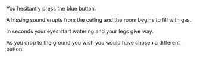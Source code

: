 You hesitantly press the blue button.

A hissing sound erupts from the ceiling and the room begins to fill with gas.

In seconds your eyes start watering and your legs give way. 

As you drop to the ground you wish you would have chosen a different button.